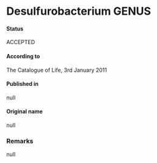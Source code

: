 Desulfurobacterium GENUS
=======

#### Status
ACCEPTED

#### According to
The Catalogue of Life, 3rd January 2011

#### Published in
null

#### Original name
null

### Remarks
null